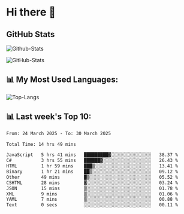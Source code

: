 # Hi there 👋

## GitHub Stats
![Github-Stats](https://github-readme-stats-sigma-five.vercel.app/api?username=ltorson&show_icons=true&theme=radical&count_private=true&show=reviews,discussions_started,discussions_answered,prs_merged,prs_merged_percentage)

![GitHub-Stats](https://github-readme-stats.vercel.app/api/wakatime?username=LeeTorson&theme=synthwave&size_weight=0.5&count_weight=0.5&title_color=36F9F6&langs_count=10&count_private=true)

## 📊 My Most Used Languages:
![Top-Langs](https://github-readme-stats-sigma-five.vercel.app/api/top-langs/?username=LTorson&layout=compact&langs_count=10)


## 📊 Last week's Top 10:
<!--START_SECTION:waka-->

```txt
From: 24 March 2025 - To: 30 March 2025

Total Time: 14 hrs 49 mins

JavaScript   5 hrs 41 mins   █████████▓░░░░░░░░░░░░░░░   38.37 %
C#           3 hrs 55 mins   ██████▓░░░░░░░░░░░░░░░░░░   26.43 %
HTML         1 hr 59 mins    ███▒░░░░░░░░░░░░░░░░░░░░░   13.41 %
Binary       1 hr 21 mins    ██▒░░░░░░░░░░░░░░░░░░░░░░   09.12 %
Other        49 mins         █▒░░░░░░░░░░░░░░░░░░░░░░░   05.52 %
CSHTML       28 mins         ▓░░░░░░░░░░░░░░░░░░░░░░░░   03.24 %
JSON         15 mins         ▒░░░░░░░░░░░░░░░░░░░░░░░░   01.78 %
XML          9 mins          ▒░░░░░░░░░░░░░░░░░░░░░░░░   01.06 %
YAML         7 mins          ▒░░░░░░░░░░░░░░░░░░░░░░░░   00.88 %
Text         0 secs          ░░░░░░░░░░░░░░░░░░░░░░░░░   00.11 %
```

<!--END_SECTION:waka-->
